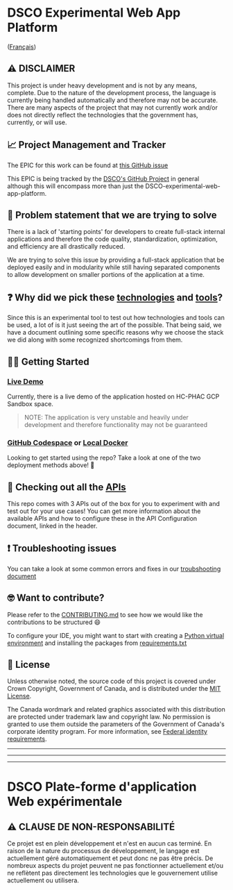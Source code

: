 # DSCO Experimental Web App Platform

([Français](#dsco-plate-forme-dapplication-web-expérimentale))

## ⚠️ DISCLAIMER

This project is under heavy development and is not by any means, complete. Due to the nature of the development process, the language is currently being handled automatically and therefore may not be accurate. There are many aspects of the project that may not currently work and/or does not directly reflect the technologies that the government has, currently, or will use.

## 📈 Project Management and Tracker

The EPIC for this work can be found at [this GitHub issue](https://github.com/PHACDataHub/DSCO-task-tracker-repo/issues/81)

This EPIC is being tracked by the [DSCO's GitHub Project](https://github.com/orgs/PHACDataHub/projects/10/views/2) in general although this will encompass more than just the DSCO-experimental-web-app-platform.

## 🤔 Problem statement that we are trying to solve

There is a lack of 'starting points' for developers to create full-stack internal applications and therefore the code quality, standardization, optimization, and efficiency are all drastically reduced.

We are trying to solve this issue by providing a full-stack application that be deployed easily and in modularity while still having separated components to allow development on smaller portions of the application at a time.

## ❓ Why did we pick these [technologies](/docs/EN/tech-stack-reasons.md) and [tools](/docs/EN/peripheral-tools-reasons.md)?

Since this is an experimental tool to test out how technologies and tools can be used, a lot of is it just seeing the art of the possible. That being said, we have a document outlining some specific reasons why we choose the stack we did along with some recognized shortcomings from them.

## 👨‍💻 Getting Started

### [Live Demo](https://frontend-5wzpcugyza-nn.a.run.app)

Currently, there is a live demo of the application hosted on HC-PHAC GCP Sandbox space.

> NOTE: The application is very unstable and heavily under development and therefore functionality may not be guaranteed

### [GitHub Codespace](/docs/EN/github-codespace-deployment.md) or [Local Docker](/docs/EN/local-docker-deployment.md)

Looking to get started using the repo? Take a look at one of the two deployment methods above! 🚀

## 👀 Checking out all the [APIs](/docs/EN/api-configurations.md)

This repo comes with 3 APIs out of the box for you to experiment with and test out for your use cases! You can get more information about the available APIs and how to configure these in the API Configuration document, linked in the header.

## ❗ Troubleshooting issues

You can take a look at some common errors and fixes in our [troubshooting document](./docs/EN/troubleshooting.md)

## 🤓 Want to contribute?
Please refer to the [CONTRIBUTING.md](./CONTRIBUTING.md) to see how we would like the contributions to be structured 😄

To configure your IDE, you might want to start with creating a [Python virtual environment](/docs/EN/local-docker-deployment.md#setting-up-python-virtual-environment) and installing the packages from [requirements.txt](/core-api/requirements.txt)

## 📄 License

Unless otherwise noted, the source code of this project is covered under Crown Copyright, Government of Canada, and is distributed under the [MIT License](LICENSE).

The Canada wordmark and related graphics associated with this distribution are protected under trademark law and copyright law. No permission is granted to use them outside the parameters of the Government of Canada's corporate identity program. For more information, see [Federal identity requirements](https://www.canada.ca/en/treasury-board-secretariat/topics/government-communications/federal-identity-requirements.html).

______________________
______________________
______________________

<!-- markdownlint-disable MD024 MD025 -->
# DSCO Plate-forme d'application Web expérimentale

## ⚠️ CLAUSE DE NON-RESPONSABILITÉ

Ce projet est en plein développement et n'est en aucun cas terminé. En raison de la nature du processus de développement, le langage est actuellement géré automatiquement et peut donc ne pas être précis. De nombreux aspects du projet peuvent ne pas fonctionner actuellement et/ou ne reflètent pas directement les technologies que le gouvernement utilise actuellement ou utilisera.

